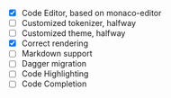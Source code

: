 - [x] Code Editor, based on monaco-editor
- [ ] Customized tokenizer, halfway
- [ ] Customized theme, halfway
- [x] Correct rendering
- [ ] Markdown support
- [ ] Dagger migration
- [ ] Code Highlighting
- [ ] Code Completion